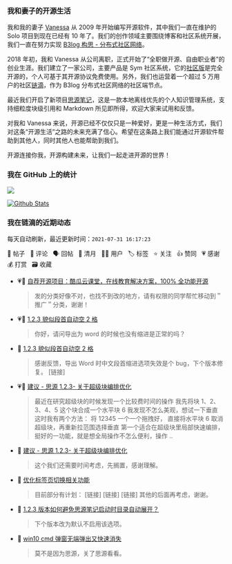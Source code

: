 ### 我和妻子的开源生活

我和我的妻子 [Vanessa](https://github.com/Vanessa219) 从 2009 年开始编写开源软件，其中我们一直在维护的 Solo 项目到现在已经有 10 年了。我们的创作领域主要围绕博客和社区系统开展，我们一直在努力实现 [B3log 构思 - 分布式社区网络](https://ld246.com/article/1546941897596)。

2018 年初，我和 Vanessa 从公司离职，正式开始了“全职做开源、自由职业者”的创业生涯。我们建立了一家公司，主要产品是 Sym 社区系统，它的[社区版](https://github.com/88250/symphony)是完全开源的，个人可基于其开源协议免费使用。另外，我们也运营着一个超过 5 万用户的社区[链滴](https://ld246.com)，作为 B3log 分布式社区网络的社区端节点。

最近我们开启了新项目[思源笔记](https://github.com/siyuan-note/siyuan)，这是一款本地离线优先的个人知识管理系统，支持细粒度块级引用和 Markdown 所见即所得，欢迎大家来试用和反馈。

对我和 Vanessa 来说，开源已经不仅仅只是一种爱好，更是一种生活方式，我们对这条“开源生活”之路的未来充满了信心。希望在这条路上我们能通过开源软件帮助到其他人，同时其他人也能帮助到我们。

开源连接你我，开源构建未来，让我们一起走进开源的世界！

### 我在 GitHub 上的统计

<a title="Hits" target="_blank" href="https://github.com/88250/88250"><img src="https://hits.b3log.org/88250/88250.svg"></a>

[![Github Stats](https://github-readme-stats.vercel.app/api?username=88250&theme=tokyonight&show_icons=true)](https://github.com/88250)

<!--events start -->

### 我在链滴的近期动态

每天自动刷新，最近更新时间：`2021-07-31 16:17:23`

📝 帖子 &nbsp; 💬 评论 &nbsp; 🗣 回帖 &nbsp; 🌙 清月 &nbsp; 👨‍💻 用户 &nbsp; 🏷️ 标签 &nbsp; ⭐️ 关注 &nbsp; 👍 赞同 &nbsp; 💗 感谢 &nbsp; 💰 打赏 &nbsp; 🗃 收藏

* 💗💬 [自荐开源项目：酷瓜云课堂，在线教育解决方案，100% 全功能开源](https://ld246.com/article/1623750394397/comment/1623750854223#comments)

  > 发的分类好像不对，也找不到改的地方，请有权限的同学帮忙移动到＂推广＂分类，谢谢！
* 💗💬 [1.2.3 貌似段首自动空 2 格](https://ld246.com/article/1627576501968/comment/1627648362150#comments)

  > 你好，请问导出为 word 的时候也没有缩进是正常的吗？
* 💬 [1.2.3 貌似段首自动空 2 格](https://ld246.com/article/1627576501968/comment/1627652145727#comments)

  > 感谢反馈，导出 Word 时中文段首缩进选项失效是个 bug，下个版本修复。 [链接]
* 💗📝 [建议 - 思源 1.2.3- 关于超级块编排优化](https://ld246.com/article/1627630495957)

  > 最近在研究超级块的时候发现一个比较费时间的操作 我先将块 1、2、3、4、5 这个块合成一个水平块 6 我发现不怎么美观，想试一下垂直 这时我有两个方法： 将 12345 一个一个拖拽好， 直接将水平块 6 取消超级块，再重新拉范围选择垂直 第一个适合在超级块里局部快速编排，挺好的一功能，就是想全局操作不怎么便利，操作 ..
* 💬 [建议 - 思源 1.2.3- 关于超级块编排优化](https://ld246.com/article/1627630495957/comment/1627651634892#comments)

  > 这个我们还需要时间考虑，先搁置，感谢理解。
* 💬 [优化标签页切换相关功能](https://ld246.com/article/1627623530803/comment/1627651474192#comments)

  > 目前部分有计划： [链接] [链接] [链接] 其他的后面再考虑，谢谢。
* 💬 [1.2.3 版本如何避免思源笔记启动时目录自动展开？](https://ld246.com/article/1627638435723/comment/1627651280703#comments)

  > 下个版本改为默认不启用该选项。
* 💬 [win10 cmd 弹窗无端弹出又快速消失](https://ld246.com/article/1627629994317/comment/1627635621832#comments)

  > 莫不是因为思源，关了思源看看。


<!--events end -->
